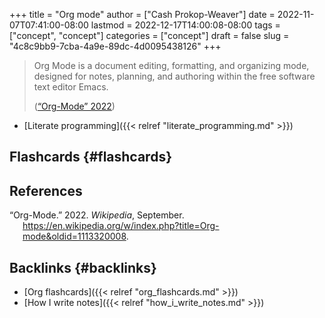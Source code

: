 +++
title = "Org mode"
author = ["Cash Prokop-Weaver"]
date = 2022-11-07T07:41:00-08:00
lastmod = 2022-12-17T14:00:08-08:00
tags = ["concept", "concept"]
categories = ["concept"]
draft = false
slug = "4c8c9bb9-7cba-4a9e-89dc-4d0095438126"
+++

> Org Mode is a document editing, formatting, and organizing mode, designed for notes, planning, and authoring within the free software text editor Emacs.
>
> (<a href="#citeproc_bib_item_1">“Org-Mode” 2022</a>)

-   [Literate programming]({{< relref "literate_programming.md" >}})


## Flashcards {#flashcards}

## References

<style>.csl-entry{text-indent: -1.5em; margin-left: 1.5em;}</style><div class="csl-bib-body">
  <div class="csl-entry"><a id="citeproc_bib_item_1"></a>“Org-Mode.” 2022. <i>Wikipedia</i>, September. <a href="https://en.wikipedia.org/w/index.php?title=Org-mode&oldid=1113320008">https://en.wikipedia.org/w/index.php?title=Org-mode&#38;oldid=1113320008</a>.</div>
</div>


## Backlinks {#backlinks}

-   [Org flashcards]({{< relref "org_flashcards.md" >}})
-   [How I write notes]({{< relref "how_i_write_notes.md" >}})

